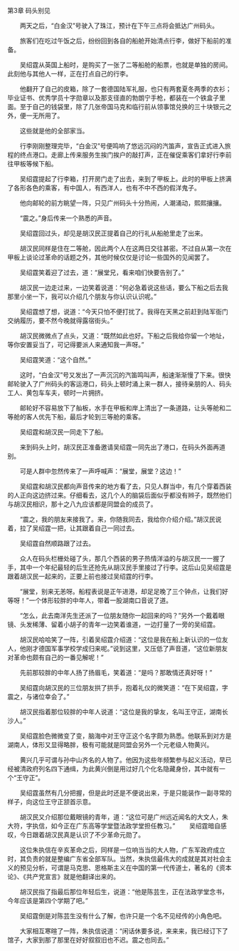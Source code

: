 第3章 码头别见

　　两天之后，“白金汉”号驶入了珠江，预计在下午三点将会抵达广州码头。

　　旅客们在吃过午饭之后，纷纷回到各自的船舱开始清点行李，做好下船前的准备。

　　吴绍霆从英国上船时，是购买了一张了二等船舱的船票，也就是单独的房间。此刻他与其他人一样，正在打点自己的行李。

　　他翻开了自己的皮箱，除了一套德国陆军礼服，也只有两套夏冬两季的衣衫；毕业证书、优秀学员十字勋章以及那支径直的勃朗宁手枪，都装在一个铁盒子里面。至于自己的钱袋里，除了几张帝国马克和临行前从领事馆兑换的三十块银元之外，便一无所用了。

　　这些就是他的全部家当。

　　行李刚刚整理完毕，“白金汉”号便鸣响了悠远沉闷的汽笛声，宣告正式进入旅程的终点港口。走廊上传来服务生挨门挨户的敲打声，正在催促乘客们拿好行李前往甲板等候下船。

　　吴绍霆提起了行李箱，打开房门走了出去，来到了甲板上。此时的甲板上挤满了各形各色的乘客，有中国人，有西洋人，也有不中不西的假洋鬼子。

　　他向邮轮的前方眺望一阵，只见广州码头十分热闹，人潮涌动，熙熙攘攘。

　　“震之。”身后传来一个熟悉的声音。

　　吴绍霆回过头，却见是胡汉民正提着自己的行礼从船舱里走了出来。

　　胡汉民同样是住在二等舱，因此两个人在这两日交往甚密。不过自从第一次在甲板上谈论过革命的话题之外，其他时候仅仅是讨论一些国外的见闻罢了。

　　吴绍霆笑着迎了过去，道：“展堂兄，看来咱们快要告别了。”

　　胡汉民一边走过来，一边笑着说道：“何必急着说这些话，要么下船之后去我那里小坐一下，我可以介绍几个朋友与你认识认识呢。”

　　吴绍霆想了想，说道：“今天只怕不便打扰了。我得在天黑之前赶到陆军衙门交纳履历，要不然今晚就得露宿街头。”

　　胡汉民微微点了点头，又道：“既然如此也好。下船之后我给你留一个地址，等你安置妥当了，可记得要派人来通知我一声呀。”

　　吴绍霆笑道：“这个自然。”

　　这时，“白金汉”号又发出了一声沉沉的汽笛鸣叫声，船速渐渐慢了下来。很快邮轮驶入了广州码头的客运港口，码头上顿时涌上来一群人，接待亲朋的人、码头工人、黄包车车夫，顿时一片拥挤。

　　邮轮好不容易放下了舢板，水手在甲板和岸上清出了一条道路，让头等舱和二等舱的客人优先下船，最后才轮到三等舱的乘客。

　　吴绍霆和胡汉民一同走下了船。

　　来到码头上时，胡汉民正准备邀请吴绍霆一同先出了港口，在码头外面再道别。

　　可是人群中忽然传来了一声呼喊声：“展堂，展堂？这边！”

　　吴绍霆和胡汉民都向声音传来的地方看了去，只见人群当中，有几个穿着西装的人正向这边挤过来。仔细看去，这几个人的脑袋后面似乎都没有辫子，既然他们与胡汉民相识，那十之八九应该都是同盟会的成员了。

　　“震之，我的朋友来接我了。来，你随我同去，我给你介绍介绍。”胡汉民说着，拉了吴绍霆一把，让其跟着自己一同过去。

　　吴绍霆自然顺路跟了过去。

　　众人在码头栏栅处碰了头，那几个西装的男子热情洋溢的与胡汉民一一握了手，其中一个年纪最轻的后生还抢先从胡汉民手里接过了行李。这后山见吴绍霆是跟着胡汉民一起来的，正要上前也接过吴绍霆的行李。

　　“展堂，别来无恙呀。船程表说是正午进港，却足足晚了三个钟点，让我们好等呀！”一个体形较胖的中年人，带着一股湖南口音说了道。

　　“怎么，此去南洋先生还派了一位朋友随你一起回来的吗？”另外一个戴着眼镜、头发稀薄、留着小胡子的青年一边笑着谁道，一边打量了一旁的吴绍霆。

　　胡汉民哈哈笑了一阵，引着吴绍霆介绍道：“这位是我在船上新认识的一位友人，他刚才德国军事学校学成归来呢。”说到这里，又压低了声音道，“这位新朋友对革命也颇有自己的一番见解呢！”

　　先前那较胖的中年人扬了扬眉毛，笑着道：“是吗？那敢情还真好呀！”

　　吴绍霆向胡汉民的三位朋友拱了拱手，抱着礼仪的微笑道：“在下吴绍霆，字震之，与诸位幸会了。”

　　胡汉民指着那位较胖的中年人说道：“这位是我的挚友，名叫王守正，湖南长沙人。”

　　吴绍霆脸色微微变了变，脑海中对王守正这个名字颇为熟悉。他联系到对方是湖南人，体形又显得略胖，极有可能就是同盟会另外一个元老级人物黄兴。

　　黄兴几乎可谓与孙中山齐名的人物了。他因为这些年频繁参与起义活动，早已经被清政府列名四下通缉，为此黄兴倒是用过好几个化名隐藏身份，其中就有一个“王守正”。

　　吴绍霆虽然有几分把握，但是此时还是不便说出来，于是只能装作一副寻常的样子，向这位王守正颔首示意。

　　胡汉民又介绍那位戴眼镜的青年，道：“这位可是广州远近闻名的大文人，朱大符，字执信，如今正在广东高等学堂暨法政学堂担任教习。”
　　吴绍霆暗自感叹，今日跟着胡汉民真是认识了不少革命元勋了。

　　这位朱执信在辛亥革命之后，同样是一位响当当的大人物，广东军政府成立时，其负责的就是整编广东省全部军队。当然，朱执信最伟大的成就是其对社会主义的预见分析，可谓是马克思、恩格斯主义在中国的第一代传道士，著名的《资本论》、《共产党宣言》就是他翻译出来的。

　　胡汉民指了指最后那位年轻后生，说道：“他是陈芸生，正在法政学堂念书，今年应该是第四个学期了吧。”

　　吴绍霆倒是对陈芸生没有什么了解，也许只是一个名不见经传的小角色吧。

　　大家相互寒暄了一阵，朱执信说道：“闲话休要多说，来来来，我已经订下了馆子，大家到那了那里在好好叙叙旧也不迟。震之也同去。”
